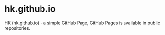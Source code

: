 # hk.github.io
HK (hk.github.io) - a simple GitHub Page, GitHub Pages is available in public repositories.
